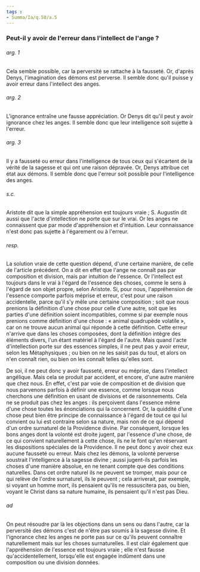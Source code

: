 ```yaml
---
tags : 
- Summa/Ia/q.58/a.5
---
```


### Peut-il y avoir de l'erreur dans l'intellect de l'ange ?

###### arg. 1
Cela semble possible, car la perversité se rattache à la fausseté. Or, d'après Denys, l'imagination des démons est perverse. Il semble donc qu'il puisse y avoir erreur dans l'intellect des anges. 

###### arg. 2
L'ignorance entraîne une fausse appréciation. Or Denys dit qu'il peut y avoir ignorance chez les anges. Il semble donc que leur intelligence soit sujette à l'erreur. 

###### arg. 3
Il y a fausseté ou erreur dans l'intelligence de tous ceux qui s'écartent de la vérité de la sagesse et qui ont une raison dépravée. Or, Denys attribue cet état aux démons. Il semble donc que l'erreur soit possible pour l'intelligence des anges. 

###### s.c.
Aristote dit que la simple appréhension est toujours vraie ; S. Augustin dit aussi que l'acte d'intellection ne porte que sur le vrai. Or les anges ne connaissent que par mode d'appréhension et d'intuition. Leur connaissance n'est donc pas sujette à l'égarement ou à l'erreur. 

###### resp.
La solution vraie de cette question dépend, d'une certaine manière, de celle de l'article précédent. On a dit en effet que l'ange ne connaît pas par composition et division, mais par intuition de l'essence. Or l'intellect est toujours dans le vrai à l'égard de l'essence des choses, comme le sens à l'égard de son objet propre, selon Aristote. Si, pour nous, l'appréhension de l'essence comporte parfois méprise et erreur, c'est pour une raison accidentelle, parce qu'il s'y mêle une certaine composition ; soit que nous prenions la définition d'une chose pour celle d'une autre, soit que les parties d'une définition soient incompatibles, comme si par exemple nous prenions comme définition d'une chose : « animal quadrupède volatile », car on ne trouve aucun animal qui réponde à cette définition. Cette erreur n'arrive que dans les choses composées, dont la définition intègre des éléments divers, l'un étant matériel à l'égard de l'autre. Mais quand l'acte d'intellection porte sur des essences simples, il ne peut pas y avoir erreur, selon les Métaphysiques ; ou bien on ne les saisit pas du tout, et alors on n'en connaît rien, ou bien on les connaît telles qu'elles sont. 

De soi, il ne peut donc y avoir fausseté, erreur ou méprise, dans l'intellect angélique. Mais cela se produit par accident, et encore, d'une autre manière que chez nous. En effet, c'est par voie de composition et de division que nous parvenons parfois à définir une essence, comme lorsque nous cherchons une définition en usant de divisions et de raisonnements. Cela ne se produit pas chez les anges : ils perçoivent dans l'essence même d'une chose toutes les énonciations qui la concernent. Or, la quiddité d'une chose peut bien être principe de connaissance à l'égard de tout ce qui lui convient ou lui est contraire selon sa nature, mais non de ce qui dépend d'un ordre surnaturel de la Providence divine. Par conséquent, lorsque les bons anges dont la volonté est droite jugent, par l'essence d'une chose, de ce qui convient naturellement à cette chose, ils ne le font qu'en réservant les dispositions spéciales de la Providence. Il ne peut donc y avoir chez eux aucune fausseté ou erreur. Mais chez les démons, la volonté perverse soustrait l'intelligence à la sagesse divine ; aussi jugent-ils parfois les choses d'une manière absolue, en ne tenant compte que des conditions naturelles. Dans cet ordre naturel ils ne peuvent se tromper, mais pour ce qui relève de l'ordre surnaturel, ils le peuvent ; cela arriverait, par exemple, si voyant un homme mort, ils pensaient qu'ils ne ressuscitera pas, ou bien, voyant le Christ dans sa nature humaine, ils pensaient qu'il n'est pas Dieu. 

###### ad 
On peut résoudre par là les objections dans un sens ou dans l'autre, car la perversité des démons c'est de n'être pas soumis à la sagesse divine. Et l'ignorance chez les anges ne porte pas sur ce qu'ils peuvent connaître naturellement mais sur les choses surnaturelles. Il est clair également que l'appréhension de l'essence est toujours vraie ; elle n'est fausse qu'accidentellement, lorsqu'elle est engagée indûment dans une composition ou une division données. 



